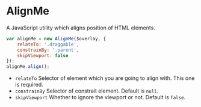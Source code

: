 # AlignMe

A JavaScript utility which aligns position of HTML elements.

```js
var alignMe = new AlignMe($overlay, {
    relateTo: '.draggable',
    constrainBy: '.parent',
    skipViewport: false
});
alignMe.align();
```

* `relateTo` Selector of element which you are going to align with. This one is required.
* `constrainBy` Selector of constrait element. Default is `null`.
* `skipViewport` Whether to ignore the viewport or not. Default is `false`.
